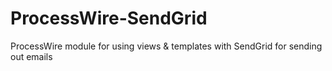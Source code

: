 ProcessWire-SendGrid
====================

ProcessWire module for using views & templates with SendGrid for sending out emails

